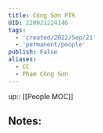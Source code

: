 ```yaml
---
title: Công Sơn PTR
UID: 220921224146
tags:
  - 'created/2022/Sep/21'
  - 'permanent/people'
publish: False
aliases:
  - CC
  - Phạm Công Sơn
---
```

up:: [[People MOC]]

## Notes:
